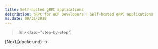```yaml
---
title: Self-hosted gRPC applications
description: gRPC for WCF Developers | Self-hosted gRPC applications
ms.date: 08/31/2019
---
```


>[!div class="step-by-step"]
<!-->[Next](docker.md)-->
